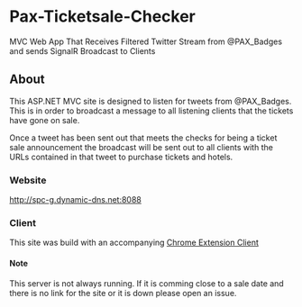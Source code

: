 # Pax-Ticketsale-Checker

MVC Web App That Receives Filtered Twitter Stream from @PAX_Badges and sends SignalR Broadcast to Clients

## About

This ASP.NET MVC site is designed to listen for tweets from @PAX_Badges.  This is in order to broadcast a message to all listening clients
that the tickets have gone on sale.

Once a tweet has been sent out that meets the checks for being a ticket sale announcement the broadcast will be sent out to all clients
with the URLs contained in that tweet to purchase tickets and hotels.

### Website

http://spc-g.dynamic-dns.net:8088

### Client

This site was build with an accompanying <a href="https://github.com/s-palermo/Pax-Ticketsite-AutoLauncher">Chrome Extension Client</a>


#### Note

This server is not always running.
If it is comming close to a sale date and there is no link for the site or it is down please open an issue.